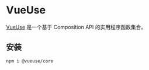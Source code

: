 # VueUse
[VueUse](https://vueuse.org/) 是一个基于 Composition API 的实用程序函数集合。

## 安装

```sh
npm i @vueuse/core
```